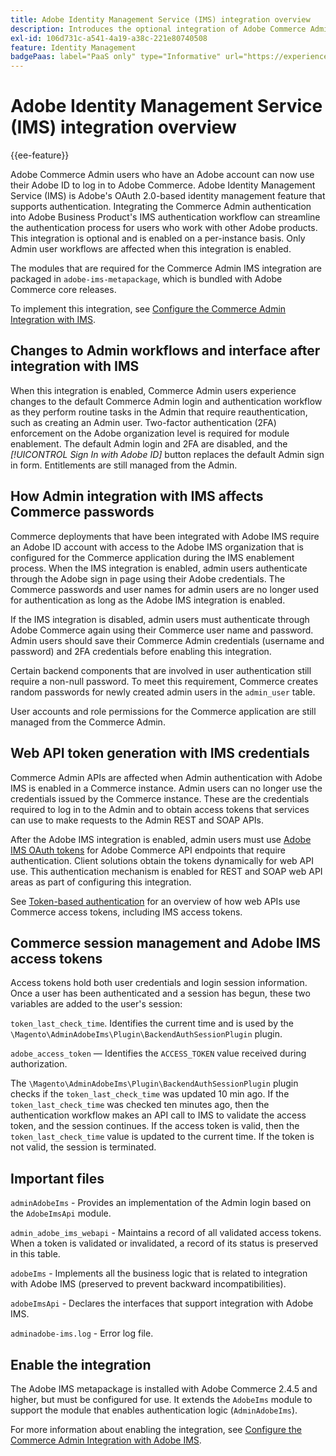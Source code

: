 ```yaml
---
title: Adobe Identity Management Service (IMS) integration overview
description: Introduces the optional integration of Adobe Commerce Admin login with Adobe IMS
exl-id: 106d731c-a541-4a19-a38c-221e80740508
feature: Identity Management
badgePaas: label="PaaS only" type="Informative" url="https://experienceleague.adobe.com/en/docs/commerce/user-guides/product-solutions" tooltip="Applies to Adobe Commerce on Cloud projects (Adobe-managed PaaS infrastructure) and on-premises projects only."
---
```

# Adobe Identity Management Service (IMS) integration overview

{{ee-feature}}

Adobe Commerce Admin users who have an Adobe account can now use their Adobe ID to log in to Adobe Commerce. Adobe Identity Management Service (IMS) is Adobe's OAuth 2.0-based identity management feature that supports authentication. Integrating the Commerce Admin authentication into Adobe Business Product's IMS authentication workflow can streamline the authentication process for users who work with other Adobe products. This integration is optional and is enabled on a per-instance basis. Only Admin user workflows are affected when this integration is enabled. 

The modules that are required for the Commerce Admin IMS integration are packaged in  `adobe-ims-metapackage`, which is bundled with Adobe Commerce core releases. 

To implement this integration, see [Configure the Commerce Admin Integration with IMS](./adobe-ims-config.md).

## Changes to Admin workflows and interface after integration with IMS

When this integration is enabled, Commerce Admin users experience changes to the default Commerce Admin login and authentication workflow as they perform routine tasks in the Admin that require reauthentication, such as creating an Admin user. Two-factor authentication (2FA) enforcement on the Adobe organization level is required for module enablement. The default Admin login and 2FA are disabled, and the _[!UICONTROL Sign In with Adobe ID]_ button replaces the default Admin sign in form. Entitlements are still managed from the Admin.

## How Admin integration with IMS affects Commerce passwords

Commerce deployments that have been integrated with Adobe IMS require an Adobe ID account with access to the Adobe IMS organization that is configured for the Commerce application during the IMS enablement process.  When the IMS integration is enabled, admin users authenticate through the Adobe sign in page using their Adobe credentials. The Commerce passwords and user names for admin users are no longer used for authentication as long as the Adobe IMS integration is enabled.

If the IMS integration is disabled, admin users must authenticate through Adobe Commerce again using their Commerce user name and password. Admin users should save their Commerce Admin credentials (username and password) and 2FA credentials before enabling this integration.

Certain backend components that are involved in user authentication still require a non-null password. To meet this requirement, Commerce creates random passwords for newly created admin users in the `admin_user` table.

User accounts and role permissions for the Commerce application are still managed from the Commerce Admin.


## Web API token generation with IMS credentials

Commerce Admin APIs are affected when Admin authentication with Adobe IMS is enabled in a Commerce instance. Admin users can no longer use the credentials issued by the Commerce instance. These are the credentials required to log in to the Admin and to obtain access tokens that services can use to make requests to the Admin REST and SOAP APIs. 

After the Adobe IMS integration is enabled, admin users must use [Adobe IMS OAuth tokens](https://developer.adobe.com/developer-console/docs/guides/authentication/OAuthIntegration/) for Adobe Commerce API endpoints that require authentication. Client solutions obtain the tokens dynamically for web API use. This authentication mechanism is enabled for REST and SOAP web API areas as part of configuring this integration.

See [Token-based authentication](https://developer.adobe.com/commerce/webapi/get-started/authentication/gs-authentication-token/) for an overview of how web APIs use Commerce access tokens, including IMS access tokens.

## Commerce session management and Adobe IMS access tokens

Access tokens hold both user credentials and login session information. Once a user has been authenticated and a session has begun, these two variables are added to the user's session:

`token_last_check_time`. Identifies the current time and is used by the `\Magento\AdminAdobeIms\Plugin\BackendAuthSessionPlugin` plugin.

`adobe_access_token` — Identifies the `ACCESS_TOKEN` value received during authorization.

The `\Magento\AdminAdobeIms\Plugin\BackendAuthSessionPlugin` plugin checks if the `token_last_check_time` was updated 10 min ago. If the `token_last_check_time` was checked ten minutes ago, then the authentication workflow makes an API call to IMS to validate the access token, and the session continues. If the access token is valid, then the `token_last_check_time` value is updated to the current time. If the token is not valid, the session is terminated.

## Important files

`adminAdobeIms` - Provides an implementation of the Admin login based on the `AdobeImsApi` module.

`admin_adobe_ims_webapi` -  Maintains a record of all validated access tokens. When a token is validated or invalidated, a record of its status is preserved in this table.

`adobeIms` - Implements all the business logic that is related to integration with Adobe IMS (preserved to prevent backward incompatibilities).

`adobeImsApi` - Declares the interfaces that support integration with Adobe IMS.

`adminadobe-ims.log` - Error log file.

## Enable the integration

The Adobe IMS metapackage is installed with Adobe Commerce 2.4.5 and higher, but must be configured for use. It extends the `AdobeIms` module to support the module that enables authentication logic (`AdminAdobeIms`).

For more information about enabling the integration, see [Configure the Commerce Admin Integration with Adobe IMS](./adobe-ims-config.md).
